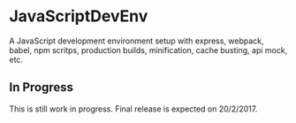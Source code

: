 # JavaScriptDevEnv

A JavaScript development environment setup with express, webpack, babel, npm scritps, production builds, minification, cache busting, api mock, etc.

## In Progress

This is still work in progress. Final release is expected on 20/2/2017.
